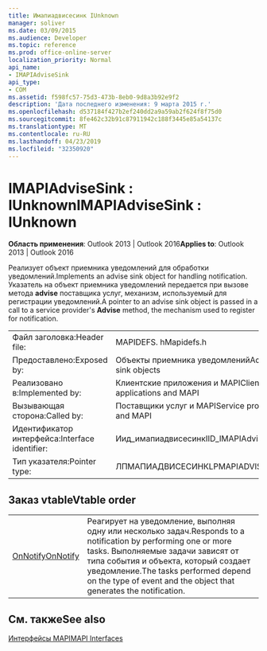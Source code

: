 ```yaml
---
title: Имапиадвисесинк IUnknown
manager: soliver
ms.date: 03/09/2015
ms.audience: Developer
ms.topic: reference
ms.prod: office-online-server
localization_priority: Normal
api_name:
- IMAPIAdviseSink
api_type:
- COM
ms.assetid: f598fc57-75d3-473b-8eb0-9d8a3b92e9f2
description: 'Дата последнего изменения: 9 марта 2015 г.'
ms.openlocfilehash: d537184f427b2ef240dd2a9a59ab2f624f8f75d0
ms.sourcegitcommit: 8fe462c32b91c87911942c188f3445e85a54137c
ms.translationtype: MT
ms.contentlocale: ru-RU
ms.lasthandoff: 04/23/2019
ms.locfileid: "32350920"
---
```

# <a name="imapiadvisesink--iunknown"></a><span data-ttu-id="e87dd-103">IMAPIAdviseSink : IUnknown</span><span class="sxs-lookup"><span data-stu-id="e87dd-103">IMAPIAdviseSink : IUnknown</span></span>

  
  
<span data-ttu-id="e87dd-104">**Область применения**: Outlook 2013 | Outlook 2016</span><span class="sxs-lookup"><span data-stu-id="e87dd-104">**Applies to**: Outlook 2013 | Outlook 2016</span></span> 
  
<span data-ttu-id="e87dd-105">Реализует объект приемника уведомлений для обработки уведомлений.</span><span class="sxs-lookup"><span data-stu-id="e87dd-105">Implements an advise sink object for handling notification.</span></span> <span data-ttu-id="e87dd-106">Указатель на объект приемника уведомлений передается при вызове метода **advise** поставщика услуг, механизм, используемый для регистрации уведомлений.</span><span class="sxs-lookup"><span data-stu-id="e87dd-106">A pointer to an advise sink object is passed in a call to a service provider's **Advise** method, the mechanism used to register for notification.</span></span> 
  
|||
|:-----|:-----|
|<span data-ttu-id="e87dd-107">Файл заголовка:</span><span class="sxs-lookup"><span data-stu-id="e87dd-107">Header file:</span></span>  <br/> |<span data-ttu-id="e87dd-108">MAPIDEFS. h</span><span class="sxs-lookup"><span data-stu-id="e87dd-108">Mapidefs.h</span></span>  <br/> |
|<span data-ttu-id="e87dd-109">Предоставлено:</span><span class="sxs-lookup"><span data-stu-id="e87dd-109">Exposed by:</span></span>  <br/> |<span data-ttu-id="e87dd-110">Объекты приемника уведомлений</span><span class="sxs-lookup"><span data-stu-id="e87dd-110">Advise sink objects</span></span>  <br/> |
|<span data-ttu-id="e87dd-111">Реализовано в:</span><span class="sxs-lookup"><span data-stu-id="e87dd-111">Implemented by:</span></span>  <br/> |<span data-ttu-id="e87dd-112">Клиентские приложения и MAPI</span><span class="sxs-lookup"><span data-stu-id="e87dd-112">Client applications and MAPI</span></span>  <br/> |
|<span data-ttu-id="e87dd-113">Вызывающая сторона:</span><span class="sxs-lookup"><span data-stu-id="e87dd-113">Called by:</span></span>  <br/> |<span data-ttu-id="e87dd-114">Поставщики услуг и MAPI</span><span class="sxs-lookup"><span data-stu-id="e87dd-114">Service providers and MAPI</span></span>  <br/> |
|<span data-ttu-id="e87dd-115">Идентификатор интерфейса:</span><span class="sxs-lookup"><span data-stu-id="e87dd-115">Interface identifier:</span></span>  <br/> |<span data-ttu-id="e87dd-116">Иид_имапиадвисесинк</span><span class="sxs-lookup"><span data-stu-id="e87dd-116">IID_IMAPIAdviseSink</span></span>  <br/> |
|<span data-ttu-id="e87dd-117">Тип указателя:</span><span class="sxs-lookup"><span data-stu-id="e87dd-117">Pointer type:</span></span>  <br/> |<span data-ttu-id="e87dd-118">ЛПМАПИАДВИСЕСИНК</span><span class="sxs-lookup"><span data-stu-id="e87dd-118">LPMAPIADVISESINK</span></span>  <br/> |
   
## <a name="vtable-order"></a><span data-ttu-id="e87dd-119">Заказ vtable</span><span class="sxs-lookup"><span data-stu-id="e87dd-119">Vtable order</span></span>

|||
|:-----|:-----|
|[<span data-ttu-id="e87dd-120">OnNotify</span><span class="sxs-lookup"><span data-stu-id="e87dd-120">OnNotify</span></span>](imapiadvisesink-onnotify.md) <br/> |<span data-ttu-id="e87dd-121">Реагирует на уведомление, выполняя одну или несколько задач.</span><span class="sxs-lookup"><span data-stu-id="e87dd-121">Responds to a notification by performing one or more tasks.</span></span> <span data-ttu-id="e87dd-122">Выполняемые задачи зависят от типа события и объекта, который создает уведомление.</span><span class="sxs-lookup"><span data-stu-id="e87dd-122">The tasks performed depend on the type of event and the object that generates the notification.</span></span>  <br/> |
   
## <a name="see-also"></a><span data-ttu-id="e87dd-123">См. также</span><span class="sxs-lookup"><span data-stu-id="e87dd-123">See also</span></span>



[<span data-ttu-id="e87dd-124">Интерфейсы MAPI</span><span class="sxs-lookup"><span data-stu-id="e87dd-124">MAPI Interfaces</span></span>](mapi-interfaces.md)

